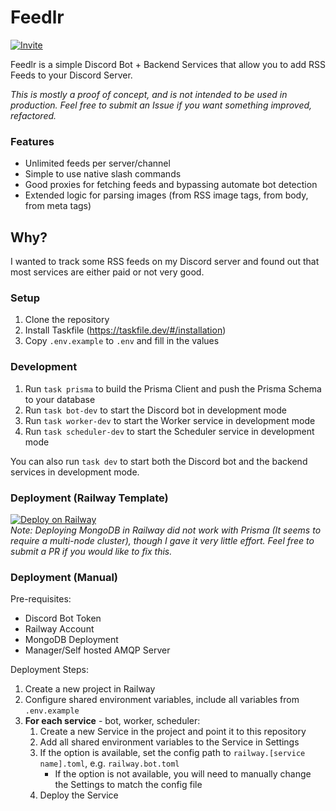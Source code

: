 # Feedlr
[![Invite](https://img.shields.io/badge/Invite-Feedlr-7289DA?style=for-the-badge&logo=discord)](https://discord.com/api/oauth2/authorize?client_id=1090613938539999367&permissions=536923136&scope=bot)

Feedlr is a simple Discord Bot + Backend Services that allow you to add RSS Feeds to your Discord Server.  
  
_This is mostly a proof of concept, and is not intended to be used in production. Feel free to submit an Issue if you want something improved, refactored._

### Features
- Unlimited feeds per server/channel
- Simple to use native slash commands
- Good proxies for fetching feeds and bypassing automate bot detection
- Extended logic for parsing images (from RSS image tags, from body, from meta tags)

## Why?
I wanted to track some RSS feeds on my Discord server and found out that most services are either paid or not very good.

### Setup

1. Clone the repository
2. Install Taskfile (https://taskfile.dev/#/installation)
3. Copy `.env.example` to `.env` and fill in the values

### Development
1. Run `task prisma` to build the Prisma Client and push the Prisma Schema to your database
3. Run `task bot-dev` to start the Discord bot in development mode
3. Run `task worker-dev` to start the Worker service in development mode
2. Run `task scheduler-dev` to start the Scheduler service in development mode

You can also run `task dev` to start both the Discord bot and the backend services in development mode.

### Deployment (Railway Template)
[![Deploy on Railway](https://railway.app/button.svg)](https://railway.app/template/_2vLsD?referralCode=bHzrcx)  
*Note: Deploying MongoDB in Railway did not work with Prisma (It seems to require a multi-node cluster), though I gave it very little effort. Feel free to submit a PR if you would like to fix this.*  

### Deployment (Manual)
Pre-requisites:
- Discord Bot Token
- Railway Account
- MongoDB Deployment
- Manager/Self hosted AMQP Server

Deployment Steps:
1. Create a new project in Railway
2. Configure shared environment variables, include all variables from `.env.example`  
3. **For each service** - bot, worker, scheduler:  
    1. Create a new Service in the project and point it to this repository
    2. Add all shared environment variables to the Service in Settings
    3. If the option is available, set the config path to `railway.[service name].toml`, e.g. `railway.bot.toml`
        - If the option is not available, you will need to manually change the Settings to match the config file
    4. Deploy the Service
